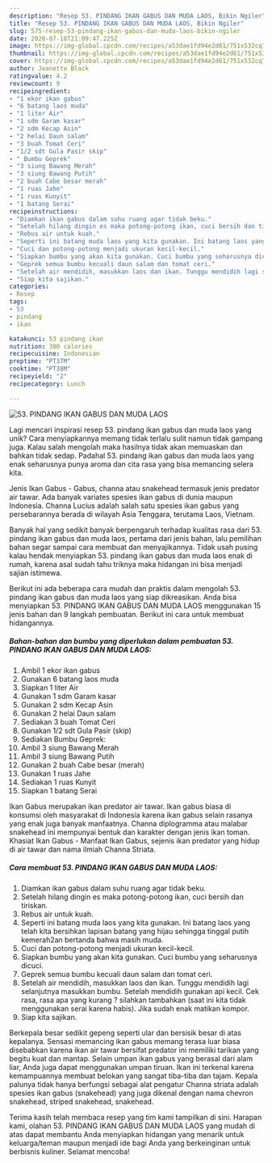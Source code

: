 ```yaml
---
description: "Resep 53. PINDANG IKAN GABUS DAN MUDA LAOS, Bikin Ngiler"
title: "Resep 53. PINDANG IKAN GABUS DAN MUDA LAOS, Bikin Ngiler"
slug: 575-resep-53-pindang-ikan-gabus-dan-muda-laos-bikin-ngiler
date: 2020-07-18T21:09:47.225Z
image: https://img-global.cpcdn.com/recipes/a53dae1fd94e2d61/751x532cq70/53-pindang-ikan-gabus-dan-muda-laos-foto-resep-utama.jpg
thumbnail: https://img-global.cpcdn.com/recipes/a53dae1fd94e2d61/751x532cq70/53-pindang-ikan-gabus-dan-muda-laos-foto-resep-utama.jpg
cover: https://img-global.cpcdn.com/recipes/a53dae1fd94e2d61/751x532cq70/53-pindang-ikan-gabus-dan-muda-laos-foto-resep-utama.jpg
author: Jeanette Black
ratingvalue: 4.2
reviewcount: 9
recipeingredient:
- "1 ekor ikan gabus"
- "6 batang laos muda"
- "1 liter Air"
- "1 sdm Garam kasar"
- "2 sdm Kecap Asin"
- "2 helai Daun salam"
- "3 buah Tomat Ceri"
- "1/2 sdt Gula Pasir skip"
- " Bumbu Geprek"
- "3 siung Bawang Merah"
- "3 siung Bawang Putih"
- "2 buah Cabe besar merah"
- "1 ruas Jahe"
- "1 ruas Kunyit"
- "1 batang Serai"
recipeinstructions:
- "Diamkan ikan gabus dalam suhu ruang agar tidak beku."
- "Setelah hilang dingin es maka potong-potong ikan, cuci bersih dan tiriskan."
- "Rebus air untuk kuah."
- "Seperti ini batang muda laos yang kita gunakan. Ini batang laos yang telah kita bersihkan lapisan batang yang hijau sehingga tinggal putih kemerah2an bertanda bahwa masih muda."
- "Cuci dan potong-potong menjadi ukuran kecil-kecil."
- "Siapkan bumbu yang akan kita gunakan. Cuci bumbu yang seharusnya dicuci."
- "Geprek semua bumbu kecuali daun salam dan tomat ceri."
- "Setelah air mendidih, masukkan laos dan ikan. Tunggu mendidih lagi selanjutnya masukkan bumbu. Setelah mendidih gunakan api kecil. Cek rasa, rasa apa yang kurang ? silahkan tambahkan (saat ini kita tidak menggunakan serai karena habis). Jika sudah enak matikan kompor."
- "Siap kita sajikan."
categories:
- Resep
tags:
- 53
- pindang
- ikan

katakunci: 53 pindang ikan 
nutrition: 300 calories
recipecuisine: Indonesian
preptime: "PT37M"
cooktime: "PT38M"
recipeyield: "2"
recipecategory: Lunch

---
```



![53. PINDANG IKAN GABUS DAN MUDA LAOS](https://img-global.cpcdn.com/recipes/a53dae1fd94e2d61/751x532cq70/53-pindang-ikan-gabus-dan-muda-laos-foto-resep-utama.jpg)

Lagi mencari inspirasi resep 53. pindang ikan gabus dan muda laos yang unik? Cara menyiapkannya memang tidak terlalu sulit namun tidak gampang juga. Kalau salah mengolah maka hasilnya tidak akan memuaskan dan bahkan tidak sedap. Padahal 53. pindang ikan gabus dan muda laos yang enak seharusnya punya aroma dan cita rasa yang bisa memancing selera kita.

Jenis Ikan Gabus - Gabus, channa atau snakehead termasuk jenis predator air tawar. Ada banyak variates spesies ikan gabus di dunia maupun Indonesia. Channa Lucius adalah salah satu spesies ikan gabus yang persebarannya berada di wilayah Asia Tenggara, terutama Laos, Vietnam.

Banyak hal yang sedikit banyak berpengaruh terhadap kualitas rasa dari 53. pindang ikan gabus dan muda laos, pertama dari jenis bahan, lalu pemilihan bahan segar sampai cara membuat dan menyajikannya. Tidak usah pusing kalau hendak menyiapkan 53. pindang ikan gabus dan muda laos enak di rumah, karena asal sudah tahu triknya maka hidangan ini bisa menjadi sajian istimewa.


Berikut ini ada beberapa cara mudah dan praktis dalam mengolah 53. pindang ikan gabus dan muda laos yang siap dikreasikan. Anda bisa menyiapkan 53. PINDANG IKAN GABUS DAN MUDA LAOS menggunakan 15 jenis bahan dan 9 langkah pembuatan. Berikut ini cara untuk membuat hidangannya.

<!--inarticleads1-->

##### Bahan-bahan dan bumbu yang diperlukan dalam pembuatan 53. PINDANG IKAN GABUS DAN MUDA LAOS:

1. Ambil 1 ekor ikan gabus
1. Gunakan 6 batang laos muda
1. Siapkan 1 liter Air
1. Gunakan 1 sdm Garam kasar
1. Gunakan 2 sdm Kecap Asin
1. Gunakan 2 helai Daun salam
1. Sediakan 3 buah Tomat Ceri
1. Gunakan 1/2 sdt Gula Pasir (skip)
1. Sediakan  Bumbu Geprek:
1. Ambil 3 siung Bawang Merah
1. Ambil 3 siung Bawang Putih
1. Gunakan 2 buah Cabe besar (merah)
1. Gunakan 1 ruas Jahe
1. Sediakan 1 ruas Kunyit
1. Siapkan 1 batang Serai


Ikan Gabus merupakan ikan predator air tawar. Ikan gabus biasa di konsumsi oleh masyarakat di Indonesia karena ikan gabus selain rasanya yang enak juga banyak manfaatnya. Channa diplogramma atau malabar snakehead ini mempunyai bentuk dan karakter dengan jenis ikan toman. Khasiat Ikan Gabus - Manfaat Ikan Gabus, sejenis ikan predator yang hidup di air tawar dan nama ilmiah Channa Striata. 

<!--inarticleads2-->

##### Cara membuat 53. PINDANG IKAN GABUS DAN MUDA LAOS:

1. Diamkan ikan gabus dalam suhu ruang agar tidak beku.
1. Setelah hilang dingin es maka potong-potong ikan, cuci bersih dan tiriskan.
1. Rebus air untuk kuah.
1. Seperti ini batang muda laos yang kita gunakan. Ini batang laos yang telah kita bersihkan lapisan batang yang hijau sehingga tinggal putih kemerah2an bertanda bahwa masih muda.
1. Cuci dan potong-potong menjadi ukuran kecil-kecil.
1. Siapkan bumbu yang akan kita gunakan. Cuci bumbu yang seharusnya dicuci.
1. Geprek semua bumbu kecuali daun salam dan tomat ceri.
1. Setelah air mendidih, masukkan laos dan ikan. Tunggu mendidih lagi selanjutnya masukkan bumbu. Setelah mendidih gunakan api kecil. Cek rasa, rasa apa yang kurang ? silahkan tambahkan (saat ini kita tidak menggunakan serai karena habis). Jika sudah enak matikan kompor.
1. Siap kita sajikan.


Berkepala besar sedikit gepeng seperti ular dan bersisik besar di atas kepalanya. Sensasi memancing ikan gabus memang terasa luar biasa disebabkan karena ikan air tawar bersifat predator ini memiliki tarikan yang begitu kuat dan mantap. Selain umpan ikan gabus yang berasal dari alam liar, Anda juga dapat menggunakan umpan tiruan. Ikan ini terkenal karena kemampuannya membuat belokan yang sangat tiba-tiba dan tajam. Kepala palunya tidak hanya berfungsi sebagai alat pengatur Channa striata adalah spesies ikan gabus (snakehead) yang juga dikenal dengan nama chevron snakehead, striped snakehead, snakehead. 

Terima kasih telah membaca resep yang tim kami tampilkan di sini. Harapan kami, olahan 53. PINDANG IKAN GABUS DAN MUDA LAOS yang mudah di atas dapat membantu Anda menyiapkan hidangan yang menarik untuk keluarga/teman maupun menjadi ide bagi Anda yang berkeinginan untuk berbisnis kuliner. Selamat mencoba!
